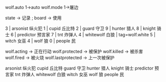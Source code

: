 wolf.auto 1->auto
wolf.mode 1->屠边

state -> 记录 ; board -> 使用

3 | arsonist 纵火犯
1 | cupid 丘比特
2 | guard 守卫
9 | hunter 猎人
8 | knight 骑士
6 | predictor 预言家
7 | tnt 炸弹人
4 | whitewolf 白狼 | tag=wolf.white
5 | witch 女巫
4 | wolf 狼 
0 | people 民

<!-- LRS_JOB -->
<!-- LRS_UUID -->

wolf.acting -> 正在行动
wolf.protected -> 被保护
wolf.killed -> 被杀害
wolf.fired -> 被火烧
wolf.lastprotected -> 上一次被保护

arsonist 纵火犯
cupid 丘比特
guard 守卫
hunter 猎人
knight 骑士
predictor 预言家
tnt 炸弹人
whitewolf 白狼
witch 女巫
wolf 狼 
people 民
